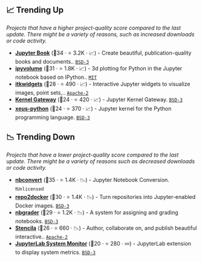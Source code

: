 ## 📈 Trending Up

_Projects that have a higher project-quality score compared to the last update. There might be a variety of reasons, such as increased downloads or code activity._

- <b><a href="https://github.com/executablebooks/jupyter-book">Jupyter Book</a></b> (🥇34 ·  ⭐ 3.2K · 📈) - Create beautiful, publication-quality books and documents.. <code><a href="http://bit.ly/3aKzpTv">BSD-3</a></code>
- <b><a href="https://github.com/widgetti/ipyvolume">ipyvolume</a></b> (🥈31 ·  ⭐ 1.8K · 📈) - 3d plotting for Python in the Jupyter notebook based on IPython.. <code><a href="http://bit.ly/34MBwT8">MIT</a></code>
- <b><a href="https://github.com/InsightSoftwareConsortium/itkwidgets">itkwidgets</a></b> (🥈28 ·  ⭐ 490 · 📈) - Interactive Jupyter widgets to visualize images, point sets,.. <code><a href="http://bit.ly/3nYMfla">Apache-2</a></code>
- <b><a href="https://github.com/jupyter-server/kernel_gateway">Kernel Gateway</a></b> (🥇24 ·  ⭐ 420 · 📈) - Jupyter Kernel Gateway. <code><a href="http://bit.ly/3aKzpTv">BSD-3</a></code>
- <b><a href="https://github.com/jupyter-xeus/xeus-python">xeus-python</a></b> (🥇24 ·  ⭐ 370 · 📈) - Jupyter kernel for the Python programming language. <code><a href="http://bit.ly/3aKzpTv">BSD-3</a></code>

## 📉 Trending Down

_Projects that have a lower project-quality score compared to the last update. There might be a variety of reasons such as decreased downloads or code activity._

- <b><a href="https://github.com/jupyter/nbconvert">nbconvert</a></b> (🥇35 ·  ⭐ 1.4K · 📉) - Jupyter Notebook Conversion. <code>❗Unlicensed</code>
- <b><a href="https://github.com/jupyterhub/repo2docker">repo2docker</a></b> (🥈30 ·  ⭐ 1.4K · 📉) - Turn repositories into Jupyter-enabled Docker images. <code><a href="http://bit.ly/3aKzpTv">BSD-3</a></code>
- <b><a href="https://github.com/jupyter/nbgrader">nbgrader</a></b> (🥇29 ·  ⭐ 1.2K · 📉) - A system for assigning and grading notebooks. <code><a href="http://bit.ly/3aKzpTv">BSD-3</a></code>
- <b><a href="https://github.com/stencila/stencila">Stencila</a></b> (🥈26 ·  ⭐ 660 · 📉) - Author, collaborate on, and publish beautiful interactive.. <code><a href="http://bit.ly/3nYMfla">Apache-2</a></code>
- <b><a href="https://github.com/jtpio/jupyterlab-system-monitor">JupyterLab System Monitor</a></b> (🥈20 ·  ⭐ 280 · 💤) - JupyterLab extension to display system metrics. <code><a href="http://bit.ly/3aKzpTv">BSD-3</a></code>

